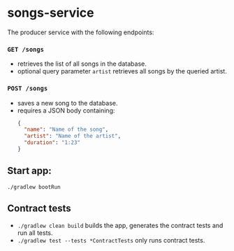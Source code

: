 # songs-service

The producer service with the following endpoints:

### `GET /songs`

- retrieves the list of all songs in the database.
- optional query parameter `artist` retrieves all songs by the queried artist.

### `POST /songs`

- saves a new song to the database.
- requires a JSON body containing:
  ```json
  {
    "name": "Name of the song",
    "artist": "Name of the artist",
    "duration": "1:23"
  }
  ```

## Start app:

`./gradlew bootRun`

## Contract tests

- `./gradlew clean build` builds the app, generates the contract tests and run all tests.
- `./gradlew test --tests *ContractTests` only runs contract tests.